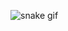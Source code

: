 <!-- <h1> Hi! My name is Matheus. </h1>
 -->
<!--  Cobrinha comendo -->
![snake gif](https://github.com/vynijales/vynijales/blob/output/github-contribution-grid-snake.gif)
<!-- [![readme](https://github-readme-stats.vercel.app/api/pin/?username=vynijales&repo=vynijales&theme=react)](https://github.com/vynijales/vynijales) -->

<!-- <div>
  <a href="https://github.com/vynijales">
  <img height="180em"  align="center" src="https://github-readme-stats.vercel.app/api/top-langs/?username=vynijales&layout=compact&langs_count=7&theme=react" />
</div> -->
